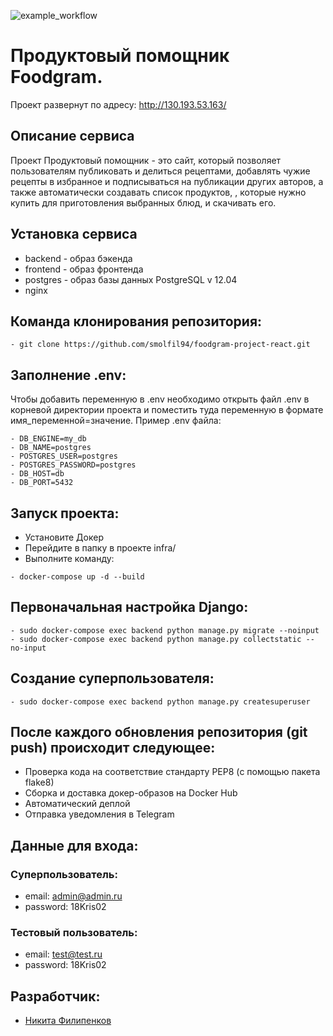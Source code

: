 ![example_workflow](https://github.com/smolfil94/foodgram-project-react/actions/workflows/foodgram_workflow.yml/badge.svg)

# Продуктовый помощник Foodgram.

Проект развернут по адресу: http://130.193.53.163/

## Описание сервиса

Проект Продуктовый помощник - это сайт, который позволяет пользователям публиковать и делиться рецептами, добавлять чужие рецепты в избранное и подписываться на публикации других авторов, а также автоматически создавать список продуктов, , которые нужно купить для приготовления выбранных блюд, и скачивать его.

## Установка сервиса

* backend - образ бэкенда
* frontend - образ фронтенда
* postgres - образ базы данных PostgreSQL v 12.04
* nginx

## Команда клонирования репозитория:

```
- git clone https://github.com/smolfil94/foodgram-project-react.git
```

## Заполнение .env:

Чтобы добавить переменную в .env необходимо открыть файл .env в корневой директории проекта и поместить туда переменную в формате имя_переменной=значение. Пример .env файла:

```
- DB_ENGINE=my_db
- DB_NAME=postgres
- POSTGRES_USER=postgres
- POSTGRES_PASSWORD=postgres
- DB_HOST=db
- DB_PORT=5432
```
## Запуск проекта:
 * Установите Докер
 * Перейдите в папку в проекте infra/
 * Выполните команду:

```
- docker-compose up -d --build
```

## Первоначальная настройка Django:

```
- sudo docker-compose exec backend python manage.py migrate --noinput
- sudo docker-compose exec backend python manage.py collectstatic --no-input
```

## Создание суперпользователя:
```
- sudo docker-compose exec backend python manage.py createsuperuser
```

## После каждого обновления репозитория (git push) происходит следующее:

 * Проверка кода на соответствие стандарту PEP8 (с помощью пакета flake8)
 * Сборка и доставка докер-образов на Docker Hub
 * Автоматический деплой
 * Отправка уведомления в Telegram

## Данные для входа:

### Суперпользователь:

* email: admin@admin.ru
* password: 18Kris02

### Тестовый пользователь:

* email: test@test.ru
* password: 18Kris02

## Разработчик: 
* [Никитa Филипенков](https://github.com/smolfil94)
